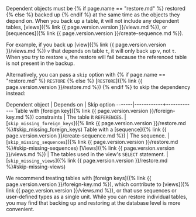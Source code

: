 Dependent objects must be {% if page.name == "restore.md" %} restored {% else %} backed up {% endif %} at the same time as the objects they depend on. When you back up a table, it will not include any dependent tables, [views]({% link {{ page.version.version }}/views.md %}), or [sequences]({% link {{ page.version.version }}/create-sequence.md %}).

For example, if you back up [view]({% link {{ page.version.version }}/views.md %}) `v` that depends on table `t`, it will only back up `v`, not `t`. When you try to restore `v`, the restore will fail because the referenced table is not present in the backup.

Alternatively, you can pass a `skip` option with {% if page.name == "restore.md" %} `RESTORE` {% else %} [`RESTORE`]({% link {{ page.version.version }}/restore.md %}) {% endif %} to skip the dependency instead:

Dependent object | Depends on | Skip option
-------|------------+-------------
Table with [foreign key]({% link {{ page.version.version }}/foreign-key.md %}) constraints | The table it `REFERENCES`. | [`skip_missing_foreign_keys`]({% link {{ page.version.version }}/restore.md %}#skip_missing_foreign_keys)
Table with a [sequence]({% link {{ page.version.version }}/create-sequence.md %}) | The sequence. | [`skip_missing_sequences`]({% link {{ page.version.version }}/restore.md %}#skip-missing-sequences)
[Views]({% link {{ page.version.version }}/views.md %}) | The tables used in the view's `SELECT` statement. | [`skip_missing_views`]({% link {{ page.version.version }}/restore.md %}#skip-missing-views)

We recommend treating tables with [foreign keys]({% link {{ page.version.version }}/foreign-key.md %}), which contribute to [views]({% link {{ page.version.version }}/views.md %}), or that use sequences or user-defined types as a single unit. While you can restore individual tables, you may find that backing up and restoring at the database level is more convenient.